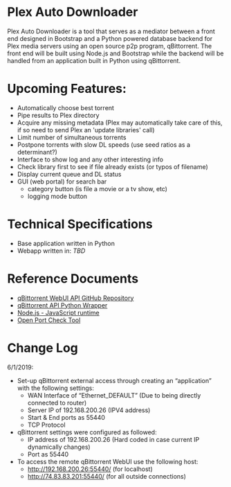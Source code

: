 # Plex Auto Downloader
Plex Auto Downloader is a tool that serves as a mediator between a front end designed in Bootstrap and a Python powered database backend for Plex media servers using an open source p2p program, qBittorrent. The front end will be built using Node.js and Bootstrap while the backend will be handled from an application built in Python using qBittorrent.

# Upcoming Features:
- Automatically choose best torrent
- Pipe results to Plex directory
- Acquire any missing metadata (Plex may automatically take care of this, if so need to send Plex an 'update libraries' call)
- Limit number of simultaneous torrents
- Postpone torrents with slow DL speeds (use seed ratios as a determinant?)
- Interface to show log and any other interesting info
- Check library first to see if file already exists (or typos of filename)
- Display current queue and DL status
- GUI (web portal) for search bar
  - category button (is file a movie or a tv
show, etc)
  - logging mode button

# Technical Specifications
  - Base application written in Python
  - Webapp written in: *TBD*
# Reference Documents
  - [qBittorrent WebUI API GitHub Repository](https://github.com/qbittorrent/qBittorrent/wiki/WebUI-API-Documentation)
  - [qBittorrent API Python Wrapper](https://github.com/rmartin16/qbittorrent-api.git)
  - [Node.js - JavaScript runtime](https://nodejs.org/en/)
  - [Open Port Check Tool](https://www.canyouseeme.org/) 

# Change Log
6/1/2019: 
- Set-up qBittorrent external access through creating an “application”
with the following settings:
   - WAN Interface of “Ethernet_DEFAULT” (Due to being directly
connected to router)
   - Server IP of 192.168.200.26 (IPV4 address)
   - Start & End ports as 55440
   - TCP Protocol
 - qBittorrent settings were configured as followed:
   - IP address of 192.168.200.26 (Hard coded in case current IP
dynamically changes)
   - Port as 55440
 - To access the remote qBittorrent WebUI use the following host:
   - http://192.168.200.26:55440/ (for localhost)
   - http://74.83.83.201:55440/ (for all outside connections)
